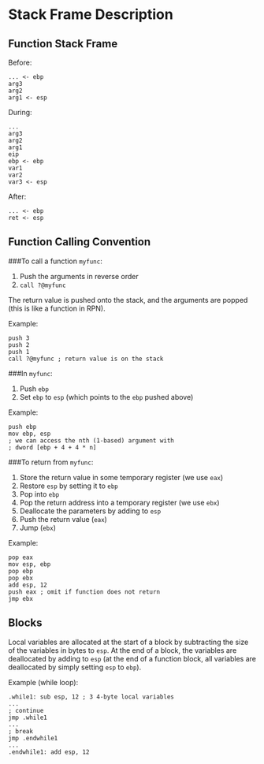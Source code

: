 Stack Frame Description
=======================

Function Stack Frame
--------------------
Before:

    ... <- ebp
    arg3
    arg2
    arg1 <- esp

During:

    ...
    arg3
    arg2
    arg1
    eip
    ebp <- ebp
    var1
    var2
    var3 <- esp

After:

    ... <- ebp
    ret <- esp

Function Calling Convention
---------------------------

###To call a function `myfunc`:

1. Push the arguments in reverse order
2. `call ?@myfunc`

The return value is pushed onto the stack,
and the arguments are popped
(this is like a function in RPN).

Example:

    push 3
    push 2
    push 1
    call ?@myfunc ; return value is on the stack

###In `myfunc`:

1. Push `ebp`
2. Set `ebp` to `esp` (which points to the `ebp` pushed above)

Example:

    push ebp
    mov ebp, esp
    ; we can access the nth (1-based) argument with
    ; dword [ebp + 4 + 4 * n]

###To return from `myfunc`:

1. Store the return value in some temporary register (we use `eax`)
2. Restore `esp` by setting it to `ebp`
3. Pop into `ebp`
4. Pop the return address into a temporary register (we use `ebx`)
5. Deallocate the parameters by adding to `esp`
6. Push the return value (`eax`)
7. Jump (`ebx`)

Example:

    pop eax
    mov esp, ebp
    pop ebp
    pop ebx
    add esp, 12
    push eax ; omit if function does not return
    jmp ebx

Blocks
------

Local variables are allocated at the start of a block
by subtracting the size of the variables in bytes to `esp`.
At the end of a block, the variables are deallocated
by adding to `esp` (at the end of a function block,
all variables are deallocated by simply setting
`esp` to `ebp`).

Example (while loop):

    .while1: sub esp, 12 ; 3 4-byte local variables
    ...
    ; continue
    jmp .while1
    ...
    ; break
    jmp .endwhile1
    ...
    .endwhile1: add esp, 12
